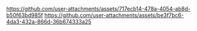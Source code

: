 https://github.com/user-attachments/assets/717ecb14-478a-4054-ab8d-b50f63bd985f
https://github.com/user-attachments/assets/be3f7bc6-4da3-432a-866d-36b674333a25
